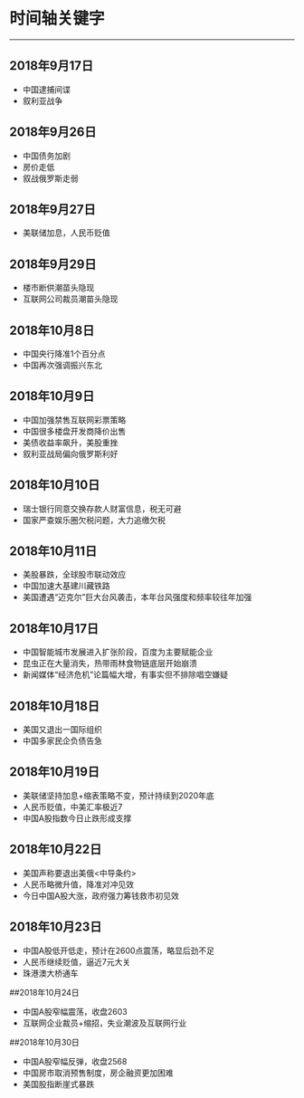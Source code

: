 # 时间轴关键字

---

## 2018年9月17日 
- 中国逮捕间谍
- 叙利亚战争

## 2018年9月26日
- 中国债务加剧
- 房价走低
- 叙战俄罗斯走弱

## 2018年9月27日
- 美联储加息，人民币贬值

## 2018年9月29日
- 楼市断供潮苗头隐现
- 互联网公司裁员潮苗头隐现

## 2018年10月8日
- 中国央行降准1个百分点
- 中国再次强调振兴东北

## 2018年10月9日
- 中国加强禁售互联网彩票策略
- 中国很多楼盘开发商降价出售
- 美债收益率飙升，美股重挫
- 叙利亚战局偏向俄罗斯利好

## 2018年10月10日
- 瑞士银行同意交换存款人财富信息，税无可避
- 国家严查娱乐圈欠税问题，大力追缴欠税

## 2018年10月11日
- 美股暴跌，全球股市联动效应
- 中国加速大基建川藏铁路
- 美国遭遇“迈克尔”巨大台风袭击，本年台风强度和频率较往年加强

## 2018年10月17日
- 中国智能城市发展进入扩张阶段，百度为主要赋能企业
- 昆虫正在大量消失，热带雨林食物链底层开始崩溃
- 新闻媒体“经济危机”论篇幅大增，有事实但不排除唱空嫌疑

## 2018年10月18日
- 美国又退出一国际组织
- 中国多家民企负债告急

## 2018年10月19日
- 美联储坚持加息+缩表策略不变，预计持续到2020年底
- 人民币贬值，中美汇率极近7
- 中国A股指数今日止跌形成支撑

## 2018年10月22日
- 美国声称要退出美俄<中导条约>
- 人民币略微升值，降准对冲见效
- 今日中国A股大涨，政府强力筹钱救市初见效

## 2018年10月23日
- 中国A股低开低走，预计在2600点震荡，略显后劲不足
- 人民币继续贬值，逼近7元大关
- 珠港澳大桥通车 

##2018年10月24日
- 中国A股窄幅震荡，收盘2603
- 互联网企业裁员+缩招，失业潮波及互联网行业

##2018年10月30日
- 中国A股窄幅反弹，收盘2568
- 中国房市取消预售制度，房企融资更加困难
- 美国股指断崖式暴跌

